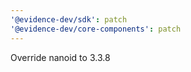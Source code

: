 ```yaml
---
'@evidence-dev/sdk': patch
'@evidence-dev/core-components': patch
---
```


Override nanoid to 3.3.8

